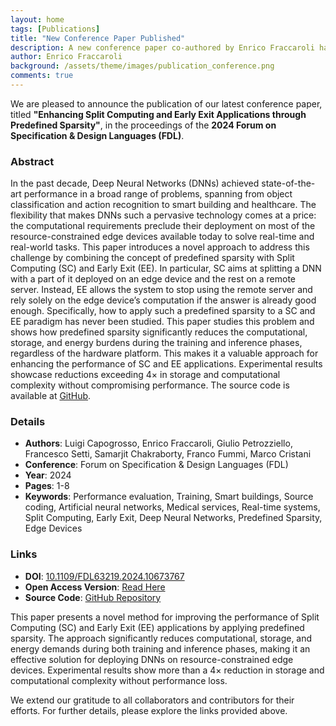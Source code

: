 ```yaml
---
layout: home
tags: [Publications]
title: "New Conference Paper Published"
description: A new conference paper co-authored by Enrico Fraccaroli has been published in the proceedings of the 2024 Forum on Specification & Design Languages (FDL).
author: Enrico Fraccaroli
background: /assets/theme/images/publication_conference.png
comments: true
---
```


We are pleased to announce the publication of our latest conference paper,
titled **"Enhancing Split Computing and Early Exit Applications through
Predefined Sparsity"**, in the proceedings of the **2024 Forum on Specification
& Design Languages (FDL)**.

### Abstract

In the past decade, Deep Neural Networks (DNNs) achieved state-of-the-art
performance in a broad range of problems, spanning from object classification
and action recognition to smart building and healthcare. The flexibility that
makes DNNs such a pervasive technology comes at a price: the computational
requirements preclude their deployment on most of the resource-constrained edge
devices available today to solve real-time and real-world tasks. This paper
introduces a novel approach to address this challenge by combining the concept
of predefined sparsity with Split Computing (SC) and Early Exit (EE). In
particular, SC aims at splitting a DNN with a part of it deployed on an edge
device and the rest on a remote server. Instead, EE allows the system to stop
using the remote server and rely solely on the edge device’s computation if the
answer is already good enough. Specifically, how to apply such a predefined
sparsity to a SC and EE paradigm has never been studied. This paper studies this
problem and shows how predefined sparsity significantly reduces the
computational, storage, and energy burdens during the training and inference
phases, regardless of the hardware platform. This makes it a valuable approach
for enhancing the performance of SC and EE applications. Experimental results
showcase reductions exceeding 4× in storage and computational complexity without
compromising performance. The source code is available at
[GitHub](https://github.com/intelligolabs/sparsity_sc_ee).

### Details

- **Authors**: Luigi Capogrosso, Enrico Fraccaroli, Giulio Petrozziello, Francesco Setti, Samarjit Chakraborty, Franco Fummi, Marco Cristani
- **Conference**: Forum on Specification & Design Languages (FDL)
- **Year**: 2024
- **Pages**: 1-8
- **Keywords**: Performance evaluation, Training, Smart buildings, Source coding, Artificial neural networks, Medical services, Real-time systems, Split Computing, Early Exit, Deep Neural Networks, Predefined Sparsity, Edge Devices

### Links

- **DOI**: [10.1109/FDL63219.2024.10673767](https://doi.org/10.1109/FDL63219.2024.10673767)  
- **Open Access Version**: [Read Here](https://iris.univr.it/retrieve/3a876695-380e-4612-8e4a-01fbf1d38572/OPEN__2024__FDL__Enhancing_Split_Computing_and_Early_Exit_Applications_through_Predefined_Sparsity.pdf)  
- **Source Code**: [GitHub Repository](https://github.com/intelligolabs/sparsity_sc_ee)

This paper presents a novel method for improving the performance of Split
Computing (SC) and Early Exit (EE) applications by applying predefined sparsity.
The approach significantly reduces computational, storage, and energy demands
during both training and inference phases, making it an effective solution for
deploying DNNs on resource-constrained edge devices. Experimental results show
more than a 4× reduction in storage and computational complexity without
performance loss.

We extend our gratitude to all collaborators and contributors for their efforts.
For further details, please explore the links provided above.
